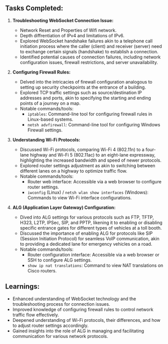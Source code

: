 ## Tasks Completed:

1. **Troubleshooting WebSocket Connection Issue:**
   - Network Reset and Properties of Wifi network.
   - Depth diffrentiation of IPv4 and limitations of IPv6.
   - Explored WebSocket handshake failures akin to a telephone call initiation process where the caller (client) and receiver (server) need to exchange certain signals (handshake) to establish a connection.
   - Identified potential causes of connection failures, including network configuration issues, firewall restrictions, and server unavailability.

2. **Configuring Firewall Rules:**
   - Delved into the intricacies of firewall configuration analogous to setting up security checkpoints at the entrance of a building.
   - Explored TCP traffic settings such as source/destination IP addresses and ports, akin to specifying the starting and ending points of a journey on a map.
   - Notable commands/tools:
     - `iptables`: Command-line tool for configuring firewall rules in Linux-based systems.
     - `netsh advfirewall`: Command-line tool for configuring Windows Firewall settings.

3. **Understanding Wi-Fi Protocols:**
   - Discussed Wi-Fi protocols, comparing Wi-Fi 4 (802.11n) to a four-lane highway and Wi-Fi 5 (802.11ac) to an eight-lane expressway, highlighting the increased bandwidth and speed of newer protocols.
   - Explored router settings adjustment as akin to switching between different lanes on a highway to optimize traffic flow.
   - Notable commands/tools:
     - Router web interface: Accessible via a web browser to configure router settings.
     - `iwconfig` (Linux) / `netsh wlan show interfaces` (Windows): Commands to view Wi-Fi interface configurations.

4. **ALG (Application Layer Gateway) Configuration:**
   - Dived into ALG settings for various protocols such as FTP, TFTP, H323, L2TP, IPSec, SIP, and PPTP, likening it to enabling or disabling specific entrance gates for different types of vehicles at a toll booth.
   - Discussed the importance of enabling ALG for protocols like SIP (Session Initiation Protocol) for seamless VoIP communication, akin to providing a dedicated lane for emergency vehicles on a road.
   - Notable commands/tools:
     - Router configuration interface: Accessible via a web browser or SSH to configure ALG settings.
     - `show ip nat translations`: Command to view NAT translations on Cisco routers.

## Learnings:

- Enhanced understanding of WebSocket technology and the troubleshooting process for connection issues.
- Improved knowledge of configuring firewall rules to control network traffic flow effectively.
- Deepened understanding of Wi-Fi protocols, their differences, and how to adjust router settings accordingly.
- Gained insights into the role of ALG in managing and facilitating communication for various network protocols.

